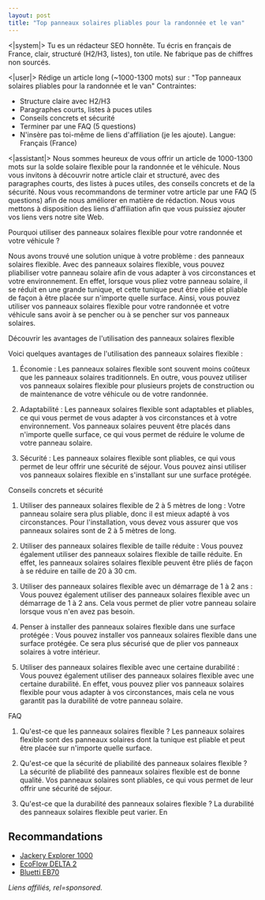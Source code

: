 ```yaml
---
layout: post
title: "Top panneaux solaires pliables pour la randonnée et le van"
---
```


<|system|>
Tu es un rédacteur SEO honnête. Tu écris en français de France, clair, structuré (H2/H3, listes), ton utile. Ne fabrique pas de chiffres non sourcés.
 
<|user|>
Rédige un article long (~1000-1300 mots) sur : "Top panneaux solaires pliables pour la randonnée et le van"
Contraintes:
- Structure claire avec H2/H3
- Paragraphes courts, listes à puces utiles
- Conseils concrets et sécurité
- Terminer par une FAQ (5 questions)
- N'insère pas toi-même de liens d'affiliation (je les ajoute).
Langue: Français (France)
 
<|assistant|>
Nous sommes heureux de vous offrir un article de 1000-1300 mots sur la solde solaire flexible pour la randonnée et le véhicule. Nous vous invitons à découvrir notre article clair et structuré, avec des paragraphes courts, des listes à puces utiles, des conseils concrets et de la sécurité. Nous vous recommandons de terminer votre article par une FAQ (5 questions) afin de nous améliorer en matière de rédaction. Nous vous mettons à disposition des liens d'affiliation afin que vous puissiez ajouter vos liens vers notre site Web.

Pourquoi utiliser des panneaux solaires flexible pour votre randonnée et votre véhicule ?

Nous avons trouvé une solution unique à votre problème : des panneaux solaires flexible. Avec des panneaux solaires flexible, vous pouvez pliabiliser votre panneau solaire afin de vous adapter à vos circonstances et votre environnement. En effet, lorsque vous pliez votre panneau solaire, il se réduit en une grande tunique, et cette tunique peut être pliée et pliable de façon à être placée sur n'importe quelle surface. Ainsi, vous pouvez utiliser vos panneaux solaires flexible pour votre randonnée et votre véhicule sans avoir à se pencher ou à se pencher sur vos panneaux solaires.

Découvrir les avantages de l'utilisation des panneaux solaires flexible

Voici quelques avantages de l'utilisation des panneaux solaires flexible :

1. Économie : Les panneaux solaires flexible sont souvent moins coûteux que les panneaux solaires traditionnels. En outre, vous pouvez utiliser vos panneaux solaires flexible pour plusieurs projets de construction ou de maintenance de votre véhicule ou de votre randonnée.

2. Adaptabilité : Les panneaux solaires flexible sont adaptables et pliables, ce qui vous permet de vous adapter à vos circonstances et à votre environnement. Vos panneaux solaires peuvent être placés dans n'importe quelle surface, ce qui vous permet de réduire le volume de votre panneau solaire.

3. Sécurité : Les panneaux solaires flexible sont pliables, ce qui vous permet de leur offrir une sécurité de séjour. Vous pouvez ainsi utiliser vos panneaux solaires flexible en s'installant sur une surface protégée.

Conseils concrets et sécurité

1. Utiliser des panneaux solaires flexible de 2 à 5 mètres de long : Votre panneau solaire sera plus pliable, donc il est mieux adapté à vos circonstances. Pour l'installation, vous devez vous assurer que vos panneaux solaires sont de 2 à 5 mètres de long.

2. Utiliser des panneaux solaires flexible de taille réduite : Vous pouvez également utiliser des panneaux solaires flexible de taille réduite. En effet, les panneaux solaires solaires flexible peuvent être pliés de façon à se réduire en taille de 20 à 30 cm.

3. Utiliser des panneaux solaires flexible avec un démarrage de 1 à 2 ans : Vous pouvez également utiliser des panneaux solaires flexible avec un démarrage de 1 à 2 ans. Cela vous permet de plier votre panneau solaire lorsque vous n'en avez pas besoin.

4. Penser à installer des panneaux solaires flexible dans une surface protégée : Vous pouvez installer vos panneaux solaires flexible dans une surface protégée. Ce sera plus sécurisé que de plier vos panneaux solaires à votre intérieur.

5. Utiliser des panneaux solaires flexible avec une certaine durabilité : Vous pouvez également utiliser des panneaux solaires flexible avec une certaine durabilité. En effet, vous pouvez plier vos panneaux solaires flexible pour vous adapter à vos circonstances, mais cela ne vous garantit pas la durabilité de votre panneau solaire.

FAQ

1. Qu'est-ce que les panneaux solaires flexible ?
Les panneaux solaires flexible sont des panneaux solaires dont la tunique est pliable et peut être placée sur n'importe quelle surface.

2. Qu'est-ce que la sécurité de pliabilité des panneaux solaires flexible ?
La sécurité de pliabilité des panneaux solaires flexible est de bonne qualité. Vos panneaux solaires sont pliables, ce qui vous permet de leur offrir une sécurité de séjour.

3. Qu'est-ce que la durabilité des panneaux solaires flexible ?
La durabilité des panneaux solaires flexible peut varier. En

## Recommandations

- [Jackery Explorer 1000](https://www.amazon.fr/dp/B09D8GKRWQ/?tag=corentin0c7-21)
- [EcoFlow DELTA 2](https://www.amazon.fr/dp/B0B3DP4W6J/?tag=corentin0c7-21)
- [Bluetti EB70](https://www.amazon.fr/dp/B09TPTJ3T3/?tag=corentin0c7-21)

*Liens affiliés, rel=sponsored.*